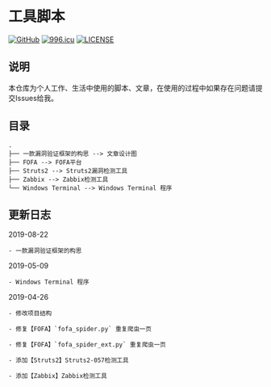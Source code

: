 # 工具脚本

[![GitHub](https://img.shields.io/badge/r4v3zn-scripts-green.svg)](https://github.com/0nise/scripts) [![996.icu](https://img.shields.io/badge/link-996.icu-red.svg)](https://996.icu) [![LICENSE](https://img.shields.io/badge/license-Anti%20996-blue.svg)](https://github.com/996icu/996.ICU/blob/master/LICENSE)

## 说明

本仓库为个人工作、生活中使用的脚本、文章，在使用的过程中如果存在问题请提交Issues给我。

## 目录

```
.
├── 一款漏洞验证框架的构思 --> 文章设计图
├── FOFA --> FOFA平台
├── Struts2 --> Struts2漏洞检测工具
├── Zabbix --> Zabbix检测工具
└── Windows Terminal --> Windows Terminal 程序
```

## 更新日志

2019-08-22

```
- 一款漏洞验证框架的构思
```

2019-05-09

    - Windows Terminal 程序

2019-04-26

    - 修改项目结构
    
    - 修复【FOFA】`fofa_spider.py` 重复爬虫一页
    
    - 修复【FOFA】`fofa_spider_ext.py` 重复爬虫一页
    
    - 添加【Struts2】Struts2-057检测工具
    
    - 添加【Zabbix】Zabbix检测工具

